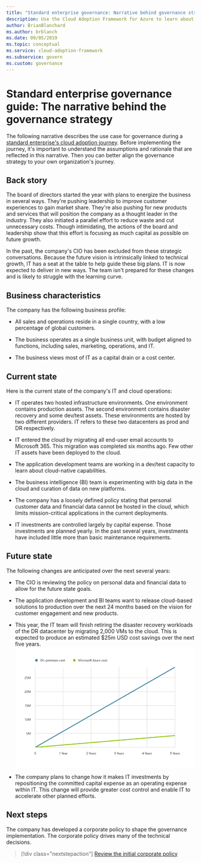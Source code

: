 ```yaml
---
title: "Standard enterprise governance: Narrative behind governance strategy"
description: Use the Cloud Adoption Framework for Azure to learn about establishing a use case for governance during a standard enterprise cloud adoption journey.
author: BrianBlanchard
ms.author: brblanch
ms.date: 09/05/2019
ms.topic: conceptual
ms.service: cloud-adoption-framework
ms.subservice: govern
ms.custom: governance
---
```


# Standard enterprise governance guide: The narrative behind the governance strategy

The following narrative describes the use case for governance during a [standard enterprise's cloud adoption journey](./index.md). Before implementing the journey, it's important to understand the assumptions and rationale that are reflected in this narrative. Then you can better align the governance strategy to your own organization's journey.

## Back story

The board of directors started the year with plans to energize the business in several ways. They're pushing leadership to improve customer experiences to gain market share. They're also pushing for new products and services that will position the company as a thought leader in the industry. They also initiated a parallel effort to reduce waste and cut unnecessary costs. Though intimidating, the actions of the board and leadership show that this effort is focusing as much capital as possible on future growth.

In the past, the company's CIO has been excluded from these strategic conversations. Because the future vision is intrinsically linked to technical growth, IT has a seat at the table to help guide these big plans. IT is now expected to deliver in new ways. The team isn't prepared for these changes and is likely to struggle with the learning curve.

## Business characteristics

The company has the following business profile:

- All sales and operations reside in a single country, with a low percentage of global customers.

- The business operates as a single business unit, with budget aligned to functions, including sales, marketing, operations, and IT.

- The business views most of IT as a capital drain or a cost center.

## Current state

Here is the current state of the company's IT and cloud operations:

- IT operates two hosted infrastructure environments. One environment contains production assets. The second environment contains disaster recovery and some dev/test assets. These environments are hosted by two different providers. IT refers to these two datacenters as prod and DR respectively.

- IT entered the cloud by migrating all end-user email accounts to Microsoft 365. This migration was completed six months ago. Few other IT assets have been deployed to the cloud.

- The application development teams are working in a dev/test capacity to learn about cloud-native capabilities.

- The business intelligence (BI) team is experimenting with big data in the cloud and curation of data on new platforms.

- The company has a loosely defined policy stating that personal customer data and financial data cannot be hosted in the cloud, which limits mission-critical applications in the current deployments.

- IT investments are controlled largely by capital expense. Those investments are planned yearly. In the past several years, investments have included little more than basic maintenance requirements.

## Future state

The following changes are anticipated over the next several years:

- The CIO is reviewing the policy on personal data and financial data to allow for the future state goals.

- The application development and BI teams want to release cloud-based solutions to production over the next 24 months based on the vision for customer engagement and new products.

- This year, the IT team will finish retiring the disaster recovery workloads of the DR datacenter by migrating 2,000 VMs to the cloud. This is expected to produce an estimated $25m USD cost savings over the next five years. ![On-premises costs versus Azure costs demonstrating a return of $25m USD over the next five years](../../../_images/govern/calculator-small-to-medium-enterprise.png)

- The company plans to change how it makes IT investments by repositioning the committed capital expense as an operating expense within IT. This change will provide greater cost control and enable IT to accelerate other planned efforts.

## Next steps

The company has developed a corporate policy to shape the governance implementation. The corporate policy drives many of the technical decisions.

> [!div class="nextstepaction"]
> [Review the initial corporate policy](./initial-corporate-policy.md)
